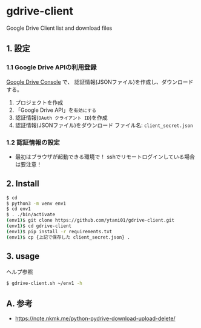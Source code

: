 # gdrive-client

Google Drive Client
list and download files


## 1. 設定

### 1.1 Google Drive APIの利用登録

[Google Drive Console](https://console.developers.google.com/) で、
認証情報(JSONファイル)を作成し、ダウンロードする。

1. プロジェクトを作成
2. 「Google Drive API」を`有効にする`
3. 認証情報(`OAuth クライアント ID`)を作成
4. 認証情報(JSONファイル)をダウンロード
   ファイル名: `client_secret.json`


### 1.2 認証情報の設定

* 最初はブラウザが起動できる環境で！
  sshでリモートログインしている場合は要注意！

## 2. Install

```bash
$ cd
$ python3 -m venv env1
$ cd env1
$ . ./bin/activate
(env1)$ git clone https://github.com/ytani01/gdrive-client.git
(env1)$ cd gdrive-client
(env1)$ pip install -r requirements.txt
(env1)$ cp {上記で保存した client_secret.json} .
```

## 3. usage

ヘルプ参照

```bash
$ gdrive-client.sh ~/env1 -h
```


## A. 参考

* https://note.nkmk.me/python-pydrive-download-upload-delete/
